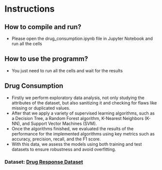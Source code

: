 # Instructions
## How to compile and run?
- Please open the drug_consumption.ipynb file in Jupyter Notebook and run all the cells
  
## How to use the programm?
- You just need to run all the cells and wait for the results

## Drug Consumption

- Firstly we perform exploratory data analysis, not only studying the attributes of the dataset, but also sanitizing it and checking for flaws like missing or duplicated values.
- After that we apply a variety of supervised learning algorithms, such as a Decision Tree, a Random Forest algorithm, K-Nearest Neighbors (K-NN), and Support Vector Machines (SVM).
- Once the algorithms finished, we evaluated the results of the performance for the implemented algorithms using key metrics such as accuracy, precision, recall, and the F1 score.
- With this data, we assess the models using both training and test datasets to ensure robustness and avoid overfitting.

### Dataset: [Drug Response Dataset](https://www.kaggle.com/datasets/mexwell/drug-consumption-classification)
